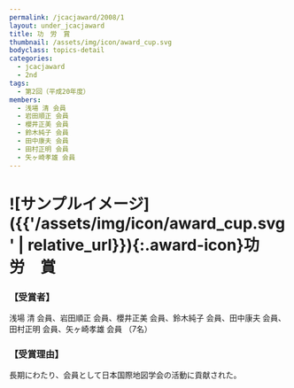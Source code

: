```yaml
---
permalink: /jcacjaward/2008/1
layout: under_jcacjaward
title: 功　労　賞
thumbnail: /assets/img/icon/award_cup.svg
bodyclass: topics-detail
categories:
  - jcacjaward
  - 2nd
tags:
  - 第2回（平成20年度）
members:
  - 浅場 清 会員
  - 岩田順正 会員
  - 櫻井正美 会員
  - 鈴木純子 会員
  - 田中康夫 会員
  - 田村正明 会員
  - 矢ヶ崎孝雄 会員
---
```


# ![サンプルイメージ]({{'/assets/img/icon/award_cup.svg' | relative_url}}){:.award-icon}功　労　賞

### 【受賞者】

浅場 清 会員、岩田順正 会員、櫻井正美 会員、鈴木純子 会員、田中康夫 会員、田村正明 会員、矢ヶ崎孝雄 会員 （7名）

### 【受賞理由】

長期にわたり、会員として日本国際地図学会の活動に貢献された。
